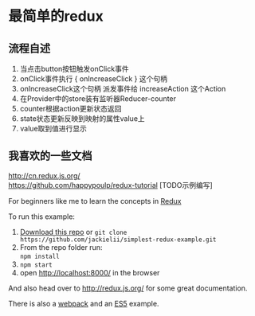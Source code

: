 # 最简单的redux

## 流程自述
1. 当点击button按钮触发onClick事件  
2. onClick事件执行 { onIncreaseClick } 这个句柄  
3. onIncreaseClick这个句柄 派发事件给 increaseAction 这个Action  
4. 在Provider中的store装有监听器Reducer-counter  
5. counter根据action更新状态返回  
6. state状态更新反映到映射的属性value上  
7. value取到值进行显示  
## 我喜欢的一些文档
http://cn.redux.js.org/  
https://github.com/happypoulp/redux-tutorial  [TODO示例编写]


For beginners like me to learn the concepts in [Redux](https://github.com/reactjs/redux)

To run this example:

1. [Download this repo](https://github.com/jackielii/simplest-redux-example/archive/master.zip) or `git clone https://github.com/jackielii/simplest-redux-example.git`
2. From the repo folder run:  
   `npm install`
3. `npm start`
4. open [http://localhost:8000/](http://localhost:8000/) in the browser

And also head over to http://redux.js.org/ for some great documentation.

There is also a [webpack](https://github.com/jackielii/simplest-redux-example/tree/webpack) and an [ES5](https://github.com/jackielii/simplest-redux-example/tree/es5) example.
